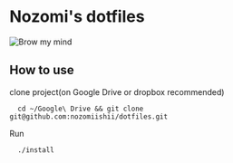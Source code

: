 # Nozomi's dotfiles
![Brow my mind](https://media.giphy.com/media/LqajRC2pU0Je8/giphy.gif)

## How to use
clone project(on Google Drive or dropbox recommended)
```shell
  cd ~/Google\ Drive && git clone git@github.com:nozomiishii/dotfiles.git 
```

Run
```shell
  ./install
```

